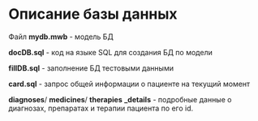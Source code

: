 # Описание базы данных

Файл **mydb.mwb** - модель БД

**docDB.sql** - код на языке SQL для создания БД по модели

**fillDB.sql** - заполнение БД тестовыми данными

**card.sql** - запрос общей информации о пациенте на текущий момент

**diagnoses**/ **medicines**/ **therapies** **_details** - подробные данные о диагнозах, препаратах и терапии пациента по его id.
